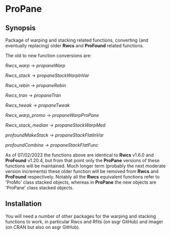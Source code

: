 # ProPane

## Synopsis

Package of warping and stacking related functions, converting (and eventually replacing) older **Rwcs** and **ProFound** related functions.

The old to new function conversions are:

*Rwcs_warp* → *propaneWarp*

*Rwcs_stack* → *propaneStackWarpInVar*

*Rwcs_rebin* → *propaneRebin*

*Rwcs_tran* → *propaneTran*

*Rwcs_tweak* → *propaneTweak*

*Rwcs_warp_promo* → *propaneWarpProPane*

*Rwcs_stack_median* → *propaneStackWarpMed*

*profoundMakeStack* → *propaneStackFlatInVar*

*profoundCombine* → *propaneStackFlatFunc*

As of 07/02/2023 the functions above are identical to **Rwcs** v1.6.0 and **ProFound** v1.20.4, but from that point only the **ProPane** versions of these functions will be maintained. Much longer term (probably the next moderate version increments) these older function will be removed from **Rwcs** and **ProFound** respectively. Notably all the **Rwcs** equivalent functions refer to 'ProMo' class stacked objects, whereas in **ProPane** the new objects are 'ProPane' class stacked objects.

## Installation

You will need a number of other packages for the warping and stacking functions to work, in particular Rwcs and Rfits (on asgr GitHub) and imager (on CRAN but also on asgr GitHub).
